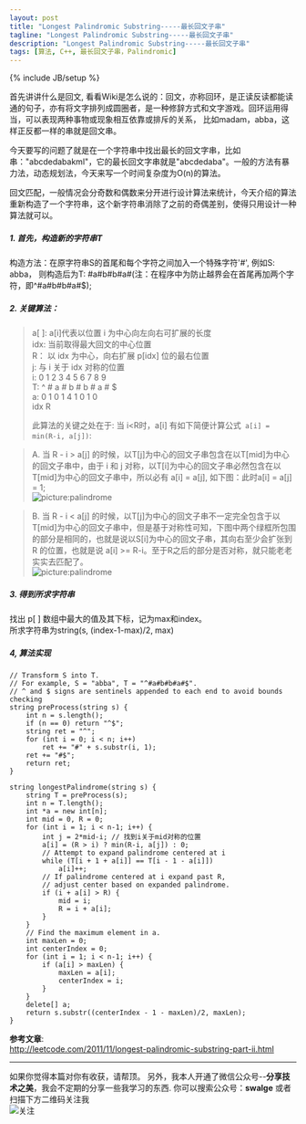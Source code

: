 ```yaml
---
layout: post
title: "Longest Palindromic Substring-----最长回文子串"
tagline: "Longest Palindromic Substring-----最长回文子串"
description: "Longest Palindromic Substring-----最长回文子串"
tags: [算法, C++, 最长回文子串，Palindromic]
---
```

{% include JB/setup %}

首先讲讲什么是回文, 看看Wiki是怎么说的：回文，亦称回环，是正读反读都能读通的句子，亦有将文字排列成圆圈者，是一种修辞方式和文字游戏。回环运用得当，可以表现两种事物或现象相互依靠或排斥的关系， 比如madam，abba，这样正反都一样的串就是回文串。

今天要写的问题了就是在一个字符串中找出最长的回文字串，比如串："abcdedabakml"，它的最长回文字串就是"abcdedaba"。一般的方法有暴力法，动态规划法，今天来写一个时间复杂度为O(n)的算法。  

回文匹配，一般情况会分奇数和偶数来分开进行设计算法来统计，今天介绍的算法重新构造了一个字符串，这个新字符串消除了之前的奇偶差别，使得只用设计一种算法就可以。 

##### 1. 首先，构造新的字符串T
构造方法：在原字符串S的首尾和每个字符之间加入一个特殊字符'#', 例如S: abba， 则构造后为T: #a#b#b#a#(注：在程序中为防止越界会在首尾再加两个字符，即^#a#b#b#a#$);  

##### 2. 关键算法：  

>    a[ ]: a[i]代表以位置 i 为中心向左向右可扩展的长度  
>    idx: 当前取得最大回文的中心位置  
>    R： 以 idx 为中心，向右扩展 p[idx] 位的最右位置  
>    j:  与 i 关于 idx 对称的位置  
>          i:  0 1 2 3 4 5 6 7 8 9  
>          T:  ^ # a # b # b # a # $  
>          a:    0 1 0 1 4 1 0 1 0  
>                       idx      R  
>
>    此算法的关键之处在于: 当 i<R时，a[i] 有如下简便计算公式` a[i] = min(R-i, a[j])`:  
              
>   A. 当 R - i > a[j] 的时候，以T[j]为中心的回文子串包含在以T[mid]为中心的回文子串中，由于 i 和 j 对称，以T[i]为中心的回文子串必然包含在以T[mid]为中心的回文子串中，所以必有 a[i] = a[j], 如下图：此时a[i] = a[j] = 1;  
![picture:palindrome][1]  

>   B. 当 R - i < a[j] 的时候，以T[j]为中心的回文子串不一定完全包含于以T[mid]为中心的回文子串中，但是基于对称性可知，下图中两个绿框所包围的部分是相同的，也就是说以S[i]为中心的回文子串，其向右至少会扩张到 R 的位置，也就是说 a[i] >= R-i。至于R之后的部分是否对称，就只能老老实实去匹配了。  
![picture:palindrome][1]  

##### 3. 得到所求字符串  

找出 p[ ] 数组中最大的值及其下标，记为max和index。  
所求字符串为string(s, (index-1-max)/2, max)  


##### 4, 算法实现  

    // Transform S into T.
    // For example, S = "abba", T = "^#a#b#b#a#$".
    // ^ and $ signs are sentinels appended to each end to avoid bounds checking
    string preProcess(string s) {
        int n = s.length();
        if (n == 0) return "^$";
        string ret = "^";
        for (int i = 0; i < n; i++)
            ret += "#" + s.substr(i, 1);
        ret += "#$";
        return ret;
    }

    string longestPalindrome(string s) {
        string T = preProcess(s);
        int n = T.length();
        int *a = new int[n];
        int mid = 0, R = 0;
        for (int i = 1; i < n-1; i++) {
            int j = 2*mid-i; // 找到i关于mid对称的位置    
            a[i] = (R > i) ? min(R-i, a[j]) : 0;
            // Attempt to expand palindrome centered at i
            while (T[i + 1 + a[i]] == T[i - 1 - a[i]])
                a[i]++;
            // If palindrome centered at i expand past R,
            // adjust center based on expanded palindrome.
            if (i + a[i] > R) {
                mid = i;
                R = i + a[i];
            }
        }
        // Find the maximum element in a.
        int maxLen = 0;
        int centerIndex = 0;
        for (int i = 1; i < n-1; i++) {
            if (a[i] > maxLen) {
                maxLen = a[i];
                centerIndex = i;
            }
        }
        delete[] a;  
        return s.substr((centerIndex - 1 - maxLen)/2, maxLen);
    }

__参考文章__:  
    http://leetcode.com/2011/11/longest-palindromic-substring-part-ii.html


---------------------------------------------------------------------------------------
如果你觉得本篇对你有收获，请帮顶。
另外，我本人开通了微信公众号--__分享技术之美__，我会不定期的分享一些我学习的东西.
你可以搜索公众号：__swalge__ 或者扫描下方二维码关注我  
![关注][photo]  


[1]:http://imagle.github.io/static/img/heap1.png 
[2]:http://imagle.github.io/static/img/heap2.png
[photo]:http://imagle.github.io/static/img/photo.jpg

